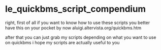 # le_quickbms_script_compendium

right, first of all if you want to know how to use these scripts you better have this on your pocket by now
aluigi.altervista.org/quickbms.htm

after that you can just grab my scripts depending on what you want to use on quickbms
i hope my scripts are actually useful to you
